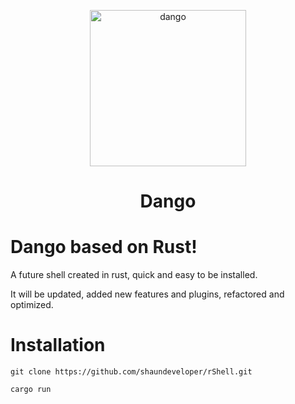 <p align="center">
  <img src="https://github.com/shaundeveloper/rShell/blob/main/dango.svg?raw=true" width="250" height="250" alt="dango"/>
  <h1 align="center">Dango</h1>
</p>

# Dango based on Rust!

A future shell created in rust, quick and easy to be installed.  

It will be updated, added new features and plugins, refactored and optimized.

# Installation

  ```git clone https://github.com/shaundeveloper/rShell.git```

```cargo run ```
